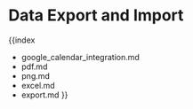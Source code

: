 Data Export and Import
==================================

{{index
- google_calendar_integration.md
- pdf.md
- png.md
- excel.md
- export.md
}}